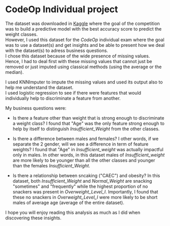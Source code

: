 # **CodeOp Individual project**  

The dataset was downloaded in [Kaggle](https://www.kaggle.com/competitions/obesity-level-prediction-fall-2024/data) where the goal of the competition was to build a predictive model with the best accuracy score to predict the weight classes.  
However, I used this dataset for the *CodeOp* individual exam where the goal was to use a dataset(s) and get insights and be able to present how we deal with the dataset(s) to adress business questions.  
I chose this dataset because of the wide presence of missing values. Hence, I had to deal first with these missing values that cannot just be removed or just imputed using classical methods (using the average or the median).  

I used KNNImputer to impute the missing values and used its output also to help me understand the dataset.  
I used logistic regression to see if there were features that would individually help to discriminate a feature from another.  

My business questions were:  
- Is there a feature other than weight that is strong enough to discriminate a weight class? I found that "Age" was the only feature strong enough to help by itself to distinguish *Insufficient_Weight* from the other classes.  

- Is there a difference between males and females? I other words, if we separate the 2 gender, will we see a difference in term of feature weights? I found that "Age" in *Insufficient_weight* was actually impactful only in males. In other words, in this dataset males of *Insufficient_weight* are more likely to be younger than all the other classes and younger than the females *Insufficient_Weight*.  

- Is there a relationship between sncaking ("CAEC") and obesity? In this dataset, both *Insufficient_Weight* and *Normal_Weight* are snacking "sometimes" and "frequently" while the highest proportion of no snackers was present in *Overweight_Level_I*. Importantly, I found that these no snackers in *Overweight_Level_I* were more likely to be short males of average age (average of the entire dataset).  

I hope you will enjoy reading this analysis as much as I did when discovering these insights.  

